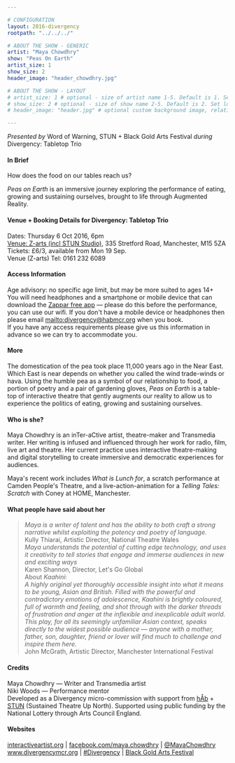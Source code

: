 ```yaml
---

# CONFIGURATION
layout: 2016-divergency
rootpath: "../../../"

# ABOUT THE SHOW - GENERIC
artist: "Maya Chowdhry"
show: "Peas On Earth"
artist_size: 1
show_size: 2
header_image: "header_chowdhry.jpg"

# ABOUT THE SHOW - LAYOUT
# artist_size: 1 # optional - size of artist name 1-5. Default is 1. Set longer names to lower values
# show_size: 2 # optional - size of show name 2-5. Default is 2. Set longer names to lower values
# header_image: "header.jpg" # optional custom background image, relative to current page

---
```

*Presented by* Word of Warning, STUN + Black Gold Arts Festival *during* Divergency: Tabletop Trio          
         
#### In Brief                           
How does the food on our tables reach us?       
         
*Peas on Earth* is an immersive journey exploring the performance of eating, growing and sustaining ourselves, brought to life through Augmented Reality.         
         
#### Venue + Booking Details for Divergency: Tabletop Trio    
Dates: Thursday 6 Oct 2016, 6pm             
[Venue: Z-arts (incl STUN Studio)](http://www.z-arts.org/about-us/getting-here), 335 Stretford Road, Manchester, M15 5ZA        
Tickets: £6/3, available from Mon 19 Sep.                
Venue (Z-arts) Tel: 0161 232 6089        
             
#### Access Information       
Age advisory: no specific age limit, but may be more suited to ages 14+        
You will need headphones and a smartphone or mobile device that can download the <a href="http://www.zappar.com/getzappar/" target="_blank">Zappar free app</a> — please do this before the performance, you can use our wifi. If you don't have a mobile device or headphones then please email <mailto:divergency@habmcr.org> when you book.        
If you have any access requirements please give us this information in advance so we can try to accommodate you.        
         
#### More               
The domestication of the pea took place 11,000 years ago in the Near East. Which East is near depends on whether you called the wind trade-winds or hava. Using the humble pea as a symbol of our relationship to food, a portion of poetry and a pair of gardening gloves, *Peas on Earth* is a table-top of interactive theatre that gently augments our reality to allow us to experience the politics of eating, growing and sustaining ourselves.    
            
#### Who is she?  
Maya Chowdhry is an inTer-aCtive artist, theatre-maker and Transmedia writer. Her writing is infused and influenced through her work for radio, film, live art and theatre. Her current practice uses interactive theatre-making and digital storytelling to create immersive and democratic experiences for audiences.          
         
Maya's recent work includes *What is Lunch for*, a scratch performance at Camden People's Theatre, and a live-action-animation for a *Telling Tales: Scratch* with Coney at HOME, Manchester.      
         
#### What people have said about her    
>*Maya is a writer of talent and has the ability to both craft a strong narrative whilst exploiting the potency and poetry of language.*<br>Kully Thiarai, Artistic Director, National Theatre Wales         
>*Maya understands the potential of cutting edge technology, and uses it creativity to tell stories that engage and immerse audiences in new and exciting ways*<br>Karen Shannon, Director, Let's Go Global        
About *Kaahini*:           
>*A highly original yet thoroughly accessible insight into what it means to be young, Asian and British. Filled with the powerful and contradictory emotions of adolescence, Kaahini is brightly coloured, full of warmth and feeling, and shot through with the darker threads of frustration and anger at the inflexible and inexplicable adult world. This play, for all its seemingly unfamiliar Asian context, speaks directly to the widest possible audience — anyone with a mother, father, son, daughter, friend or lover will find much to challenge and inspire them here.*<br>John McGrath, Artistic Director, Manchester International Festival        
         
#### Credits           
Maya Chowdhry — Writer and Transmedia artist         
Niki Woods — Performance mentor         
Developed as a Divergency micro-commission with support from [hÅb](/hab) + <a href="http://stunlive.com" target="_blank">STUN</a> (Sustained Theatre Up North). Supported using public funding by the National Lottery through Arts Council England.            
         
#### Websites          
<a href="http://www.interactiveartist.org" target="_blank">interactiveartist.org</a> | <a href="http://facebook.com/maya.chowdhry" target="_blank">facebook.com/maya.chowdhry</a> | <a href="http://twitter.com/MayaChowdhry" target="_blank">@MayaChowdhry</a><br><a href="http://www.divergencymcr.org" target="_blank">www.divergencymcr.org</a> | <a href="http://twitter.com/hashtag/Divergency" target="_blank">#Divergency</a> | <a href="http://bgafestival.com" target="_blank">Black Gold Arts Festival</a>
